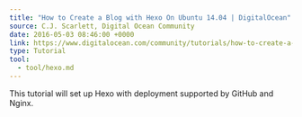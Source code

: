 ```yaml
---
title: "How to Create a Blog with Hexo On Ubuntu 14.04 | DigitalOcean"
source: C.J. Scarlett, Digital Ocean Community
date: 2016-05-03 08:46:00 +0000
link: https://www.digitalocean.com/community/tutorials/how-to-create-a-blog-with-hexo-on-ubuntu-14-04/
type: Tutorial
tool:
  - tool/hexo.md
---
```

This tutorial will set up Hexo with deployment supported by GitHub and Nginx.